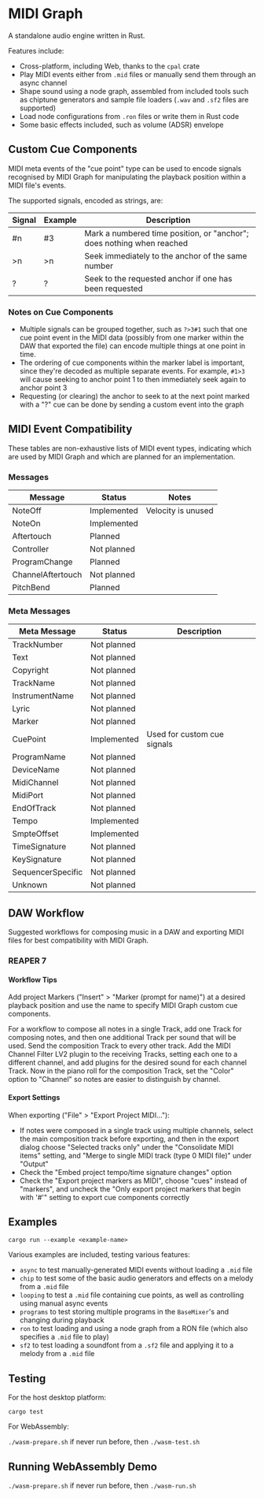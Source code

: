 
# MIDI Graph

A standalone audio engine written in Rust.

Features include:
- Cross-platform, including Web, thanks to the `cpal` crate
- Play MIDI events either from `.mid` files or manually send them through an async channel
- Shape sound using a node graph, assembled from included tools such as chiptune generators
  and sample file loaders (`.wav` and `.sf2` files are supported)
- Load node configurations from `.ron` files or write them in Rust code
- Some basic effects included, such as volume (ADSR) envelope

## Custom Cue Components

MIDI meta events of the "cue point" type can be used to encode signals recognised by MIDI Graph
for manipulating the playback position within a MIDI file's events.

The supported signals, encoded as strings, are:

| Signal | Example | Description |
| --- | --- | --- |
| #n | #3 | Mark a numbered time position, or "anchor"; does nothing when reached |
| >n | >n | Seek immediately to the anchor of the same number |
| ? | ? | Seek to the requested anchor if one has been requested |

### Notes on Cue Components

- Multiple signals can be grouped together, such as `?>3#1` such that one cue point event in the
  MIDI data (possibly from one marker within the DAW that exported the file) can encode multiple
  things at one point in time.
- The ordering of cue components within the marker label is important, since they're decoded as
  multiple separate events. For example, `#1>3` will cause seeking to anchor point 1 to then
  immediately seek again to anchor point 3
- Requesting (or clearing) the anchor to seek to at the next point marked with a "?" cue can be
  done by sending a custom event into the graph

## MIDI Event Compatibility

These tables are non-exhaustive lists of MIDI event types, indicating which are used by MIDI
Graph and which are planned for an implementation.

### Messages

| Message | Status | Notes |
| --- | --- | --- |
| NoteOff | Implemented | Velocity is unused |
| NoteOn | Implemented |  |
| Aftertouch | Planned |  |
| Controller | Not planned |  |
| ProgramChange | Planned |  |
| ChannelAftertouch | Not planned |  |
| PitchBend | Planned |  |

### Meta Messages

| Meta Message | Status | Description |
| --- | --- | --- |
| TrackNumber | Not planned |  |
| Text | Not planned |  |
| Copyright | Not planned |  |
| TrackName | Not planned |  |
| InstrumentName | Not planned |  |
| Lyric | Not planned |  |
| Marker | Not planned |  |
| CuePoint | Implemented | Used for custom cue signals |
| ProgramName | Not planned |  |
| DeviceName | Not planned |  |
| MidiChannel | Not planned |  |
| MidiPort | Not planned |  |
| EndOfTrack | Not planned |  |
| Tempo | Implemented |  |
| SmpteOffset | Implemented |  |
| TimeSignature | Not planned |  |
| KeySignature | Not planned |  |
| SequencerSpecific | Not planned |  |
| Unknown | Not planned |  |

## DAW Workflow

Suggested workflows for composing music in a DAW and exporting MIDI files for best compatibility
with MIDI Graph.

### REAPER 7

#### Workflow Tips

Add project Markers ("Insert" > "Marker (prompt for name)") at a desired playback position and
use the name to specify MIDI Graph custom cue components.

For a workflow to compose all notes in a single Track, add one Track for composing notes, and
then one additional Track per sound that will be used. Send the composition Track to every other
track. Add the MIDI Channel Filter LV2 plugin to the receiving Tracks, setting each one to a
different channel, and add plugins for the desired sound for each channel Track. Now in the piano
roll for the composition Track, set the "Color" option to "Channel" so notes are easier to
distinguish by channel.

#### Export Settings

When exporting ("File" > "Export Project MIDI..."):
- If notes were composed in a single track using multiple channels, select the main composition
  track before exporting, and then in the export dialog choose "Selected tracks only" under the
  "Consolidate MIDI items" setting, and "Merge to single MIDI track (type 0 MIDI file)" under
  "Output"
- Check the "Embed project tempo/time signature changes" option
- Check the "Export project markers as MIDI", choose "cues" instead of "markers", and uncheck
  the "Only export project markers that begin with '#'" setting to export cue components
  correctly

## Examples

`cargo run --example <example-name>`

Various examples are included, testing various features:
- `async` to test manually-generated MIDI events without loading a `.mid` file
- `chip` to test some of the basic audio generators and effects on a melody from a `.mid` file
- `looping` to test a `.mid` file containing cue points, as well as controlling using manual async events
- `programs` to test storing multiple programs in the `BaseMixer`'s and changing during playback
- `ron` to test loading and using a node graph from a RON file (which also specifies a `.mid` file to play)
- `sf2` to test loading a soundfont from a `.sf2` file and applying it to a melody from a `.mid` file

## Testing

For the host desktop platform:

`cargo test`

For WebAssembly:

`./wasm-prepare.sh` if never run before, then
`./wasm-test.sh`

## Running WebAssembly Demo

`./wasm-prepare.sh` if never run before, then
`./wasm-run.sh`

